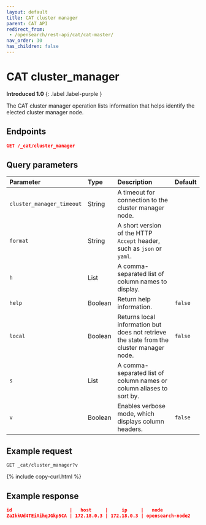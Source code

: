 ```yaml
---
layout: default
title: CAT cluster manager
parent: CAT API
redirect_from:
 - /opensearch/rest-api/cat/cat-master/
nav_order: 30
has_children: false
---
```


# CAT cluster_manager
**Introduced 1.0**
{: .label .label-purple }

The CAT cluster manager operation lists information that helps identify the elected cluster manager node.


<!-- spec_insert_start
api: cat.cluster_manager
component: endpoints
-->
## Endpoints

```json
GET /_cat/cluster_manager
```
<!-- spec_insert_end -->


<!-- spec_insert_start
api: cat.cluster_manager
component: query_parameters
columns: Parameter,Type,Description,Default
include_deprecated: false
-->
## Query parameters



Parameter | Type | Description | Default
:--- | :--- | :--- | :---
`cluster_manager_timeout` | String | A timeout for connection to the cluster manager node. | 
`format` | String | A short version of the HTTP `Accept` header, such as `json` or `yaml`. | 
`h` | List | A comma-separated list of column names to display. | 
`help` | Boolean | Return help information. | `false`
`local` | Boolean | Returns local information but does not retrieve the state from the cluster manager node. | `false`
`s` | List | A comma-separated list of column names or column aliases to sort by. | 
`v` | Boolean | Enables verbose mode, which displays column headers. | `false`
<!-- spec_insert_end -->


## Example request

```
GET _cat/cluster_manager?v
```
{% include copy-curl.html %}

## Example response

```json
id                     |   host     |     ip     |   node
ZaIkkUd4TEiAihqJGkp5CA | 172.18.0.3 | 172.18.0.3 | opensearch-node2
```